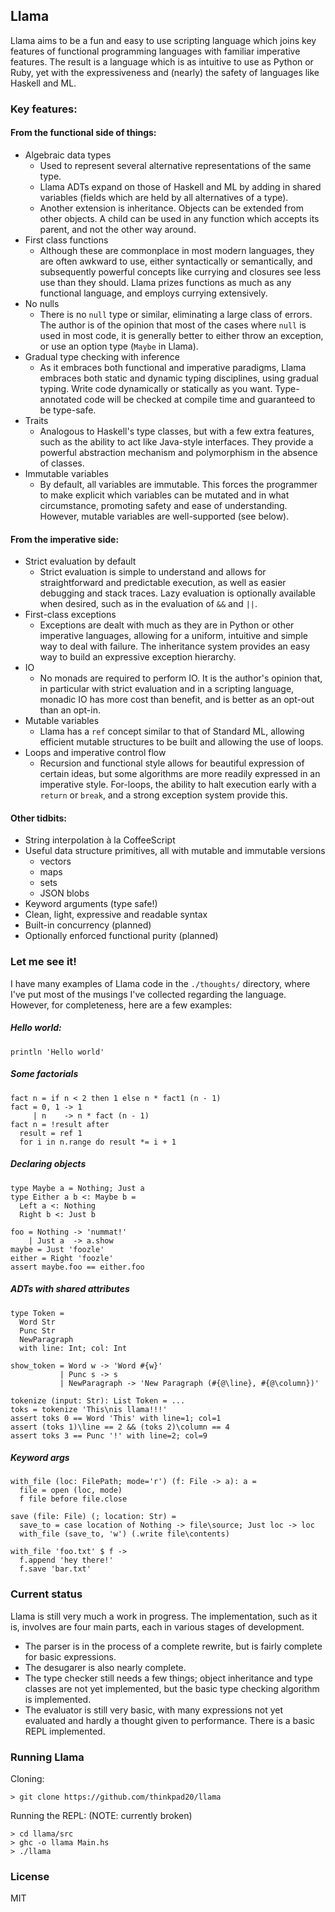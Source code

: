 ## Llama

Llama aims to be a fun and easy to use scripting language which joins key features of functional programming languages with familiar imperative features. The result is a language which is as intuitive to use as Python or Ruby, yet with the expressiveness and (nearly) the safety of languages like Haskell and ML.

### Key features:

#### From the functional side of things:
* Algebraic data types
  - Used to represent several alternative representations of the same type.
  - Llama ADTs expand on those of Haskell and ML by adding in shared variables (fields which are held by all alternatives of a type).
  - Another extension is inheritance. Objects can be extended from other objects. A child can be used in any function which accepts its parent, and not the other way around.
* First class functions
  - Although these are commonplace in most modern languages, they are often awkward to use, either syntactically or semantically, and subsequently powerful concepts like currying and closures see less use than they should. Llama prizes functions as much as any functional language, and employs currying extensively.
* No nulls
  - There is no `null` type or similar, eliminating a large class of errors. The author is of the opinion that most of the cases where `null` is used in most code, it is generally better to either throw an exception, or use an option type (`Maybe` in Llama).
* Gradual type checking with inference
  - As it embraces both functional and imperative paradigms, Llama embraces both static and dynamic typing disciplines, using gradual typing. Write code dynamically or statically as you want. Type-annotated code will be checked at compile time and guaranteed to be type-safe.
* Traits
  - Analogous to Haskell's type classes, but with a few extra features, such as the ability to act like Java-style interfaces. They provide a powerful abstraction mechanism and polymorphism in the absence of classes.
* Immutable variables
  - By default, all variables are immutable. This forces the programmer to make explicit which variables can be mutated and in what circumstance, promoting safety and ease of understanding. However, mutable variables are well-supported (see below).

#### From the imperative side:

* Strict evaluation by default
  - Strict evaluation is simple to understand and allows for straightforward and predictable execution, as well as easier debugging and stack traces. Lazy evaluation is optionally available when desired, such as in the evaluation of `&&` and `||`.
* First-class exceptions
  - Exceptions are dealt with much as they are in Python or other imperative languages, allowing for a uniform, intuitive and simple way to deal with failure. The inheritance system provides an easy way to build an expressive exception hierarchy.
* IO
  * No monads are required to perform IO. It is the author's opinion that, in particular with strict evaluation and in a scripting language, monadic IO has more cost than benefit, and is better as an opt-out than an opt-in.
* Mutable variables
  * Llama has a `ref` concept similar to that of Standard ML, allowing efficient mutable structures to be built and allowing the use of loops.
* Loops and imperative control flow
  - Recursion and functional style allows for beautiful expression of certain ideas, but some algorithms are more readily expressed in an imperative style. For-loops, the ability to halt execution early with a `return` or `break`, and a strong exception system provide this.

#### Other tidbits:

* String interpolation à la CoffeeScript
* Useful data structure primitives, all with mutable and immutable versions
  - vectors
  - maps
  - sets
  - JSON blobs
* Keyword arguments (type safe!)
* Clean, light, expressive and readable syntax
* Built-in concurrency (planned)
* Optionally enforced functional purity (planned)

### Let me see it!

I have many examples of Llama code in the `./thoughts/` directory, where I've put most of the musings I've collected regarding the language. However, for completeness, here are a few examples:

##### Hello world:

```
println 'Hello world'
```

##### Some factorials

```
fact n = if n < 2 then 1 else n * fact1 (n - 1)
fact = 0, 1 -> 1
     | n    -> n * fact (n - 1)
fact n = !result after
  result = ref 1
  for i in n.range do result *= i + 1
```

##### Declaring objects

```
type Maybe a = Nothing; Just a
type Either a b <: Maybe b = 
  Left a <: Nothing
  Right b <: Just b

foo = Nothing -> 'nummat!'
    | Just a  -> a.show
maybe = Just 'foozle'
either = Right 'foozle'
assert maybe.foo == either.foo
```

##### ADTs with shared attributes

```
type Token = 
  Word Str
  Punc Str
  NewParagraph
  with line: Int; col: Int

show_token = Word w -> 'Word #{w}'
           | Punc s -> s
           | NewParagraph -> 'New Paragraph (#{@\line}, #{@\column})'

tokenize (input: Str): List Token = ...
toks = tokenize 'This\nis llama!!!'
assert toks 0 == Word 'This' with line=1; col=1
assert (toks 1)\line == 2 && (toks 2)\column == 4
assert toks 3 == Punc '!' with line=2; col=9
```

##### Keyword args

```
with_file (loc: FilePath; mode='r') (f: File -> a): a =
  file = open (loc, mode)
  f file before file.close

save (file: File) (; location: Str) = 
  save_to = case location of Nothing -> file\source; Just loc -> loc
  with_file (save_to, 'w') (.write file\contents)

with_file 'foo.txt' $ f ->
  f.append 'hey there!'
  f.save 'bar.txt'
```

### Current status

Llama is still very much a work in progress. The implementation, such as it is, involves are four main parts, each in various stages of development.

* The parser is in the process of a complete rewrite, but is fairly complete for basic expressions.
* The desugarer is also nearly complete.
* The type checker still needs a few things; object inheritance and type classes are not yet implemented, but the basic type checking algorithm is implemented.
* The evaluator is still very basic, with many expressions not yet evaluated and hardly a thought given to performance. There is a basic REPL implemented.

### Running Llama

Cloning:

```
> git clone https://github.com/thinkpad20/llama
```

Running the REPL: (NOTE: currently broken)

```
> cd llama/src
> ghc -o llama Main.hs
> ./llama
```

### License

MIT
